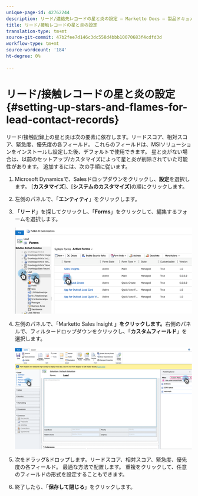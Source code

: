 ```yaml
---
unique-page-id: 42762244
description: リード/連絡先レコードの星と炎の設定 — Marketto Docs — 製品ドキュメント
title: リード/接触レコードの星と炎の設定
translation-type: tm+mt
source-git-commit: 47b2fee7d146c3dc558d4bbb10070683f4cdfd3d
workflow-type: tm+mt
source-wordcount: '184'
ht-degree: 0%

---
```



# リード/接触レコードの星と炎の設定{#setting-up-stars-and-flames-for-lead-contact-records}

リード/接触記録上の星と炎は次の要素に依存します。リードスコア、相対スコア、緊急度、優先度の各フィールド。 これらのフィールドは、MSIソリューションをインストールし設定した後、デフォルトで使用できます。 星と炎がない場合は、以前のセットアップ/カスタマイズによって星と炎が削除されていた可能性があります。 追加するには、次の手順に従います。

1. Microsoft Dynamicsで、Salesドロップダウンをクリックし、**設定**&#x200B;を選択します。 [**カスタマイズ**]、[**システムのカスタマイズ**]の順にクリックします。
1. 左側のパネルで、「**エンティティ**」をクリックします。
1. 「**リード**」を探してクリックし、「**Forms**」をクリックして、編集するフォームを選択します。

   ![](assets/setting-up-stars-and-flames-for-lead-contact-records-1.png)

1. 左側のパネルで、「Marketto Sales Insight **」をクリックします。**&#x200B;右側のパネルで、フィルタードロップダウンをクリックし、「**カスタムフィールド**」を選択します。

   ![](assets/setting-up-stars-and-flames-for-lead-contact-records-2.png)

1. 次をドラッグ&amp;ドロップします。リードスコア、相対スコア、緊急度、優先度の各フィールド。 最適な方法で配置します。 重複をクリックして、任意のフィールドの形式を設定することもできます。
1. 終了したら、「**保存して閉じる**」をクリックします。

